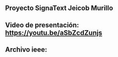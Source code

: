 ## Proyecto SignaText Jeicob Murillo



## Video de presentación: https://youtu.be/aSbZcdZunjs

## Archivo ieee: 